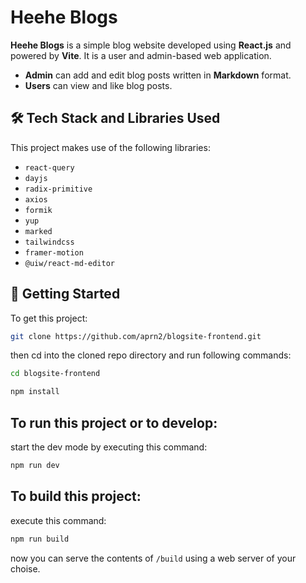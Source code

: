 # Heehe Blogs

**Heehe Blogs** is a simple blog website developed using **React.js** and powered by **Vite**. It is a user and admin-based web application.

- **Admin** can add and edit blog posts written in **Markdown** format.
- **Users** can view and like blog posts.

## 🛠️ Tech Stack and Libraries Used

This project makes use of the following libraries:

- `react-query`
- `dayjs`
- `radix-primitive`
- `axios`
- `formik`
- `yup`
- `marked`
- `tailwindcss`
- `framer-motion`
- `@uiw/react-md-editor`

## 🚀 Getting Started

To get this project:

```bash
git clone https://github.com/aprn2/blogsite-frontend.git
```

then cd into the cloned repo directory and run following commands:

```bash
cd blogsite-frontend
```

```bash
npm install
```

## To run this project or to develop:

start the dev mode by executing this command:

```bash
npm run dev
```

## To build this project:

execute this command:

```bash
npm run build
```

now you can serve the contents of `/build` using a web server of your choise.
